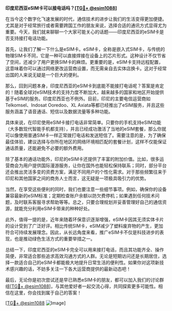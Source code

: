 **印度尼西亚eSIM卡可以接电话吗？[[TG💪+ @esim1088](https://t.me/s/esim1088)]**

在当今这个数字化飞速发展的时代，通信技术的进步让我们的生活变得更加便捷。尤其是对于经常旅行或者需要跨国工作的朋友来说，选择合适的通讯方式显得尤为重要。今天，我们就来聊聊一个大家可能关心的话题——印度尼西亚的eSIM卡是否支持接打电话功能。

首先，让我们了解一下什么是eSIM卡。eSIM卡，全称是嵌入式SIM卡，与传统的物理SIM卡不同，它是一种可以直接焊接在设备上的芯片形式。这种设计不仅节省了空间，还减少了用户更换SIM卡的麻烦。更重要的是，eSIM卡支持远程配置，这意味着你可以通过网络更改运营商设置，而无需亲自去实体店换卡。这对于经常出国的人来说无疑是一个巨大的便利。

那么，回到问题本身，印度尼西亚的eSIM卡到底能不能接打电话呢？答案是肯定的！随着全球对eSIM技术的支持力度不断加大，越来越多的国家和地区开始提供基于eSIM的服务。印度尼西亚也不例外。目前，印尼的主要电信运营商如Telkomsel、Indosat Ooredoo、XL Axiata等都已经推出了eSIM服务，并且这些服务涵盖了语音通话、短信以及数据流量等多种功能。

具体来说，在印尼使用eSIM卡接打电话非常简单。只要你的手机支持eSIM功能（大多数现代智能手机都支持），并且已经成功激活了当地的eSIM套餐，那么你就可以像使用普通SIM卡一样正常拨打电话和发送短信了。需要注意的是，为了确保最佳体验，建议选择与你所在地区的网络环境相匹配的套餐计划，这样不仅能保证通话质量，还能避免不必要的额外费用。

除了基本的通话功能外，印尼的eSIM卡还提供了丰富的附加价值。比如，很多运营商会为用户提供国际漫游服务，让你在国外也能轻松保持联系；同时，部分平台还会推出灵活多变的资费方案，满足不同用户的个性化需求。对于那些频繁往来于印尼和其他国家之间的商务人士而言，这无疑是一项极具吸引力的优势。

当然，在享受这些便利的同时，我们也要注意一些细节事项。例如，确保你的设备兼容最新的eSIM标准；定期检查账户余额以防欠费停机；如果遇到任何技术问题，及时联系客服寻求帮助等等。总之，只要合理规划并妥善管理好自己的通信资源，就能充分利用eSIM卡带来的种种好处。

此外，值得一提的是，近年来随着环保意识逐渐增强，eSIM卡因其无须实体卡片的设计受到了广泛好评。相比传统SIM卡，eSIM减少了塑料废弃物的产生，更加符合可持续发展理念。因此，从长远角度来看，推广eSIM卡不仅是科技进步的表现，也是推动绿色生活方式的重要举措之一。

总结一下，印度尼西亚的eSIM卡完全可以用来接打电话，而且其功能齐全、操作简便，非常适合那些追求高效沟通方式的人群。无论是短期访问还是长期居住，选择一款适合自己的eSIM卡都能极大地提升日常生活的便利性。如果你对这项新技术感兴趣的话，不妨多关注一下各大运营商提供的最新动态吧！

最后，无论你是初次尝试还是早已熟悉eSIM卡的朋友，都可以加入我们的讨论群组[[TG💪+ @esim1088](https://t.me/s/esim1088)]，与其他爱好者一起交流心得，共同探索更多可能性。相信在这里，你会找到属于自己的答案！

[[TG💪+ @esim1088](https://t.me/s/esim1088) ![Image](https://i.postimg.cc/4NQfJmqS/Snipaste-2025-05-13-00-14-12.png)]